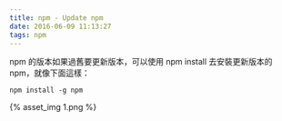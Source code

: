 ```yaml
---
title: npm - Update npm
date: 2016-06-09 11:13:27
tags: npm
---
```


npm 的版本如果過舊要更新版本，可以使用 npm install 去安裝更新版本的 npm，就像下面這樣：  

<!-- More -->

    npm install -g npm

{% asset_img 1.png %}
